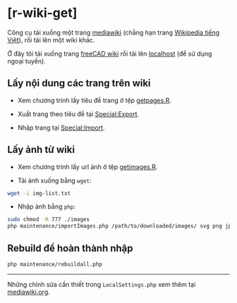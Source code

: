 [r-wiki-get]
============

Công cụ tải xuống một trang [mediawiki](http://mediawiki.org) (chẳng hạn trang [Wikipedia tiếng Việt](http://vi.wikipedia.org)), rồi tải lên một wiki khác.

Ở đây tôi tải xuống trang [freeCAD wiki](http://www.freecadweb.org/wiki) rồi tải lên [localhost](http://localhost/freecad) (để sử dụng ngoại tuyến).

## Lấy nội dung các trang trên wiki

- Xem chương trình lấy tiêu đề trang ở tệp [getpages.R](getpages.R).

- Xuất trang theo tiêu đề tại [Special:Export](http://www.freecadweb.org/wiki/index.php?title=Special:Export).

- Nhập trang tại [Special:Import](http://localhost/freecad/index.php/Special:Import).

## Lấy ảnh từ wiki

- Xem chương trình lấy url ảnh ở tệp [getimages.R](getimages.R).

- Tải ảnh xuống bằng `wget`:

~~~bash
wget -i img-list.txt
~~~

- Nhập ảnh bằng `php`:

~~~bash
sudo chmod -R 777 ./images
php maintenance/importImages.php /path/to/downloaded/images/ svg png jpg jpeg gif bmp SVG PNG JPG JPEG GIF BMP --search-recursively
~~~

## Rebuild để hoàn thành nhập

~~~bash
php maintenance/rebuildall.php
~~~

---

Những chỉnh sửa cần thiết trong `LocalSettings.php` xem thêm tại [mediawiki.org](http://www.mediawiki.org/wiki/Manual:Configuration_settings).
